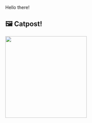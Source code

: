 Hello there!



## 🖼️ Catpost!

<sub>
    <img src="https://cdn2.thecatapi.com/images/8zv2MQUC8.jpg" height="256">
</sub>

